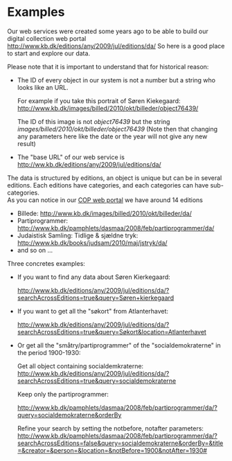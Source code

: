 # Examples

Our web services were created some years ago to be able to build our digital collection web portal http://www.kb.dk/editions/any/2009/jul/editions/da/
So here is a good place to start and explore our data.

Please note that it is important to understand that for historical reason:

 * The ID of every object in our system is not a number but a string who looks like an URL. 

    For example if you take this portrait of Søren Kiekegaard: 
http://www.kb.dk/images/billed/2010/okt/billeder/object76439/

    The ID of this image is not *object76439* but the string  *images/billed/2010/okt/billeder/object76439*
(Note then that changing any parameters here like the date or the year will not give any new result)

 * The "base URL" of our web service is http://ww.kb.dk/editions/any/2009/jul/editions/da/
 

The data is structured by editions, an object is unique but can be in several editions.
Each editions have categories, and each categories can have sub-categories.   
As you can notice in our [COP web portal](http://www.kb.dk/editions/any/2009/jul/editions/da/) we have around 14 editions 
 * Billede: http://www.kb.dk/images/billed/2010/okt/billeder/da/
 * Partiprogrammer: http://www.kb.dk/pamphlets/dasmaa/2008/feb/partiprogrammer/da/
 * Judaistisk Samling: Tidlige & sjældne tryk: http://www.kb.dk/books/judsam/2010/maj/jstryk/da/
 * and so on ...


Three concretes examples:

+ If you want to find any data about Søren Kierkegaard:
  
  http://www.kb.dk/editions/any/2009/jul/editions/da/?searchAcrossEditions=true&query=Søren+kierkegaard
  
+ If you want to get all the "søkort" from Atlanterhavet:

  http://www.kb.dk/editions/any/2009/jul/editions/da/?searchAcrossEditions=true&query=Søkort&location=Atlanterhavet 

+ Or get all the "småtry/partiprogrammer" of the "socialdemokraterne" in the period 1900-1930:

  Get all object containing socialdemkraterne:
  http://www.kb.dk/editions/any/2009/jul/editions/da/?searchAcrossEditions=true&query=socialdemokraterne
  
  Keep only the partiprogrammer:
  
  http://www.kb.dk/pamphlets/dasmaa/2008/feb/partiprogrammer/da/?query=socialdemokraterne&orderBy
  
  Refine your search by setting the notbefore, notafter parameters:
  http://www.kb.dk/pamphlets/dasmaa/2008/feb/partiprogrammer/da/?searchAcrossEditions=false&query=socialdemokraterne&orderBy=&title=&creator=&person=&location=&notBefore=1900&notAfter=1930#